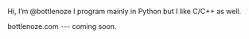 Hi, I’m @bottlenoze
I program mainly in Python but I like C/C++ as well.

bottlenoze.com --- coming soon.

